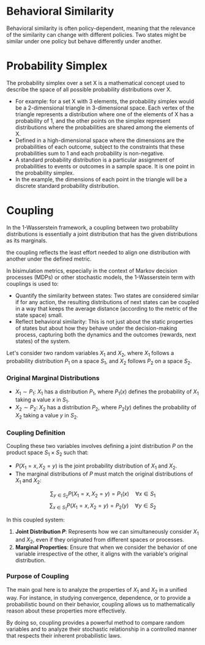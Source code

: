 

# Behavioral Similarity
Behavioral similarity is often policy-dependent, meaning that the relevance of the similarity can change with different policies. Two states might be similar under one policy but behave differently under another.


# Probability Simplex

The probability simplex over a set X is a mathematical concept used to describe the space of all possible probability distributions over X.

- For example: for a set X with 3 elements, the probability simplex would be a 2-dimensional triangle in 3-dimensional space. Each vertex of the triangle represents a distribution where one of the elements of X has a probability of 1, and the other points on the simplex represent distributions where the probabilities are shared among the elements of X.
- Defined in a high-dimensional space where the dimensions are the probabilities of each outcome, subject to the constraints that these probabilities sum to 1 and each probability is non-negative.
- A standard probability distribution is a particular assignment of probabilities to events or outcomes in a sample space. It is one point in the probability simplex.
- In the example, the dimensions of each point in the triangle will be a discrete standard probability distribution.

# Coupling

In the 1-Wasserstein framework, a coupling between two probability distributions is essentially a joint distribution that has the given distributions as its marginals.

the coupling reflects the least effort needed to align one distribution with another under the defined metric.

In bisimulation metrics, especially in the context of Markov decision processes (MDPs) or other stochastic models, the 1-Wasserstein term with couplings is used to:

- Quantify the similarity between states: Two states are considered similar if for any action, the resulting distributions of next states can be coupled in a way that keeps the average distance (according to the metric of the state space) small.
- Reflect behavioral similarity: This is not just about the static properties of states but about how they behave under the decision-making process, capturing both the dynamics and the outcomes (rewards, next states) of the system.

Let's consider two random variables $X_1$ and $X_2$, where $X_1$ follows a probability distribution $P_1$ on a space $S_1$, and $X_2$ follows $P_2$ on a space $S_2$.

### Original Marginal Distributions

- $X_1 \sim P_1$: $X_1$ has a distribution $P_1$, where $P_1(x)$ defines the probability of $X_1$ taking a value $x$ in $S_1$.
- $X_2 \sim P_2$: $X_2$ has a distribution $P_2$, where $P_2(y)$ defines the probability of $X_2$ taking a value $y$ in $S_2$.

### Coupling Definition

Coupling these two variables involves defining a joint distribution $P$ on the product space $S_1 \times S_2$ such that:

- $P(X_1 = x, X_2 = y)$ is the joint probability distribution of $X_1$ and $X_2$.
- The marginal distributions of $P$ must match the original distributions of $X_1$ and $X_2$:

$$\sum_{y \in S_2} P(X_1 = x, X_2 = y) = P_1(x) \quad \forall x \in S_1$$
$$\sum_{x \in S_1} P(X_1 = x, X_2 = y) = P_2(y) \quad \forall y \in S_2$$


In this coupled system:

1. **Joint Distribution $P$**: Represents how we can simultaneously consider $X_1$ and $X_2$, even if they originated from different spaces or processes.
2. **Marginal Properties**: Ensure that when we consider the behavior of one variable irrespective of the other, it aligns with the variable's original distribution.

### Purpose of Coupling

The main goal here is to analyze the properties of $X_1$ and $X_2$ in a unified way. For instance, in studying convergence, dependence, or to provide a probabilistic bound on their behavior, coupling allows us to mathematically reason about these properties more effectively.

By doing so, coupling provides a powerful method to compare random variables and to analyze their stochastic relationship in a controlled manner that respects their inherent probabilistic laws.
